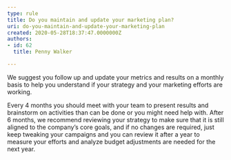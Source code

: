```yaml
---
type: rule
title: Do you maintain and update your marketing plan?
uri: do-you-maintain-and-update-your-marketing-plan
created: 2020-05-28T18:37:47.0000000Z
authors:
- id: 62
  title: Penny Walker

---
```


​​We suggest you follow up and update your metrics and results on a monthly basis to help you understand if your strategy and your marketing efforts are working.
 
Every 4 months you should meet with your team to present results and brainstorm on activities than can be done or you might need help with. After 6 months, we recommend reviewing your strategy to make sure that it is still aligned to the company’s core goals, and if no changes are required, just keep tweaking your campaigns and you can review it after a year to measure your efforts and analyze budget adjustments are needed for the next year.​
